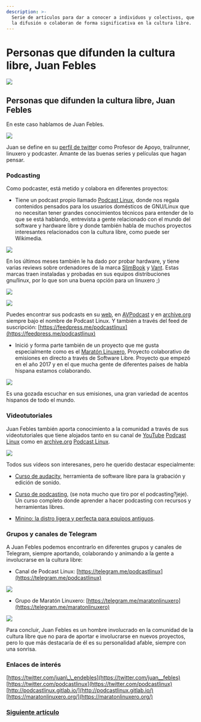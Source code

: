 ```yaml
---
description: >-
  Serie de artículos para dar a conocer a individuos y colectivos, que ayudan en
  la difusión o colaboran de forma significativa en la cultura libre.
---
```


# Personas que difunden la cultura libre, Juan Febles

![](.gitbook/assets/image%20%2855%29.png)

## Personas que difunden la cultura libre, Juan Febles

En este caso hablamos de Juan Febles.

![](.gitbook/assets/image%20%2838%29.png)

Juan se define en su [perfil de twitte](https://twitter.com/juan__febles)r como Profesor de Apoyo, trailrunner, linuxero y podcaster. Amante de las buenas series y películas que hagan pensar.

### Podcasting

Como podcaster, está metido y colabora en diferentes proyectos:

- Tiene un podcast propio llamado [Podcast Linux](http://podcastlinux.gitlab.io/), donde nos regala contenidos pensados para los usuarios domésticos de GNU/Linux que no necesitan tener grandes conocimientos técnicos para entender de lo que se está hablando, entrevista a gente relacionado con el mundo del software y hardware libre y donde también habla de muchos proyectos interesantes relacionados con la cultura libre, como puede ser Wikimedia.

![](.gitbook/assets/image%20%2834%29.png)

En los últimos meses también le ha dado por probar hardware, y tiene varias reviews sobre ordenadores de la marca [SlimBook](https://slimbook.es/) y [Vant](http://www.vantpc.es/). Estas marcas traen instaladas y probadas en sus equipos distribuciones gnu/linux, por lo que son una buena opción para un linuxero ;\)

![](.gitbook/assets/image%20%2842%29.png)

![](.gitbook/assets/image%20%2860%29.png)

Puedes encontrar sus podcasts en su [web](http://podcastlinux.gitlab.io/), en [AVPodcast](https://avpodcast.net/podcastlinux/) y en [archive.org](https://archive.org/details/@podcast_linux) siempre bajo el nombre de Podcast Linux. Y también a través del feed de suscripción: [https://feedpress.me/podcastlinux](https://feedpress.me/podcastlinux)

- Inició y forma parte también de un proyecto que me gusta especialmente como es el [Maratón Linuxero](https://maratonlinuxero.org/), Proyecto colaborativo de emisiones en directo a través de Software Libre. Proyecto que empezó en el año 2017 y en el que mucha gente de diferentes países de habla hispana estamos colaborando.

![](.gitbook/assets/image%20%2840%29.png)

Es una gozada escuchar en sus emisiones, una gran variedad de acentos hispanos de todo el mundo.

### Videotutoriales

Juan Febles también aporta conocimiento a la comunidad a través de sus videotutoriales que tiene alojados tanto en su canal de [YouTube](https://www.youtube.com/channel/UCQq5zDbICax1W6UiNf71RoA/feed) [Podcast Linux](https://www.youtube.com/channel/UCQq5zDbICax1W6UiNf71RoA/feed) como en [archive.org](https://archive.org/details/@podcast_linux) [Podcast Linux](https://archive.org/details/@podcast_linux).

![](.gitbook/assets/image%20%2887%29.png)

Todos sus vídeos son interesanes, pero he querido destacar especialmente:

- [Curso de audacity](https://www.youtube.com/watch?v=GlvLiol6iN8), herramienta de software libre para la grabación y edición de sonido.

- [Curso de podcasting](https://www.youtube.com/watch?v=a6dCJpjLH3Q&t=10s), \(se nota mucho que tiro por el podcasting?jeje\). Un curso completo donde aprender a hacer podcasting con recursos y herramientas libres.

- [Minino: la distro ligera y perfecta para equipos antiguos](https://www.youtube.com/watch?v=XMSlvByfsJk&t=35s).

### Grupos y canales de Telegram

A Juan Febles podemos encontrarlo en diferentes grupos y canales de Telegram, siempre aportando, colaborando y animando a la gente a involucrarse en la cultura libre:

 - Canal de Podcast Linux: [https://telegram.me/podcastlinux](https://telegram.me/podcastlinux)

![](.gitbook/assets/image%20%2856%29.png)

- Grupo de Maratón Linuxero: [https://telegram.me/maratonlinuxero](https://telegram.me/maratonlinuxero)

![](.gitbook/assets/image%20%2888%29.png)

Para concluir, Juan Febles es un hombre involucrado en la comunidad de la cultura libre que no para de aportar e involucrarse en nuevos proyectos, pero lo que más destacaría de él es su personalidad afable, siempre con una sonrisa.

### Enlaces de interés

[https://twitter.com/juan\_\_endebles](https://twitter.com/juan__febles)  
[https://twitter.com/podcastlinux](https://twitter.com/podcastlinux)  
[http://podcastlinux.gitlab.io/](http://podcastlinux.gitlab.io/)  
[https://maratonlinuxero.org/](https://maratonlinuxero.org/)



### [Siguiente artículo](ready-steady....go.md)

